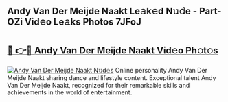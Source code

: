## Andy Van Der Meijde Naakt Le𝚊k𝚎d N𝚞𝚍e - Part-OZi Vid𝚎o Le𝚊ks Photos 7JFoJ

# <h2><a href="http://fb8l8vm.evod.top/?m=Andy+Van+Der+Meijde+Naakt">🔗 👉🔴 Andy Van Der Meijde Naakt Vid𝚎o Ph𝚘t𝚘s</a></h2>

[![Andy Van Der Meijde Naakt N𝚞d𝚎s](https://i.imgur.com/8V9OHl7.gif)](http://fb8l8vm.evod.top/?m=Andy+Van+Der+Meijde+Naakt)
Online personality Andy Van Der Meijde Naakt sharing dance and lifestyle content. Exceptional talent Andy Van Der Meijde Naakt, recognized for their remarkable skills and achievements in the world of entertainment. 
